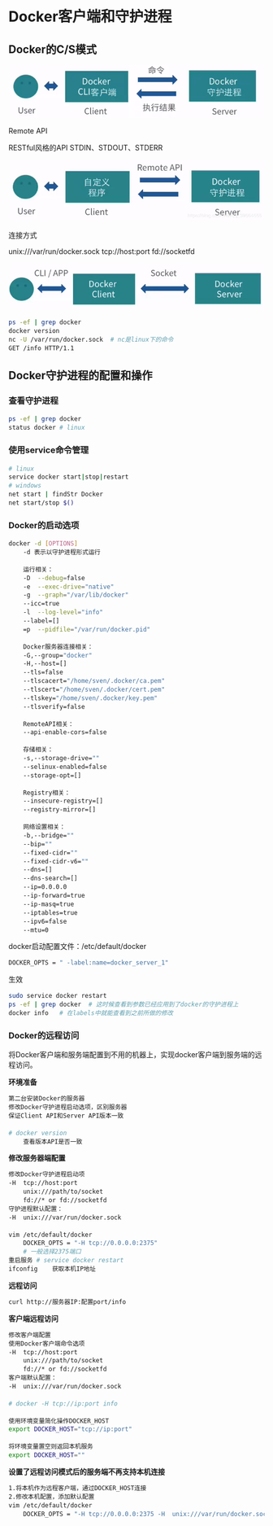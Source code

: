 # Docker客户端和守护进程

## Docker的C/S模式

![命令方式操作](.\img\20190801111028168.png)

Remote API

RESTful风格的API
STDIN、STDOUT、STDERR

![RESTful风格的API](.\img\2019080111200989.png)

连接方式

unix:///var/run/docker.sock
tcp://host:port
fd://socketfd

![unix,tcp,fd方式交互](.\img\20190801111918280.png)

```bash
ps -ef | grep docker
docker version
nc -U /var/run/docker.sock  # nc是linux下的命令
GET /info HTTP/1.1
```

## Docker守护进程的配置和操作

### 查看守护进程

```bash
ps -ef | grep docker
status docker # linux
```

### 使用service命令管理

```bash
# linux
service docker start|stop|restart 
# windows
net start | findStr Docker
net start/stop $()
```

### Docker的启动选项

```bash
docker -d [OPTIONS]
    -d 表示以守护进程形式运行

    运行相关：
    -D  --debug=false
    -e  --exec-drive="native"
    -g  --graph="/var/lib/docker"
    --icc=true
    -l  --log-level="info"
    --label=[]
    =p  --pidfile="/var/run/docker.pid"

    Docker服务器连接相关：
    -G,--group="docker"
    -H,--host=[]
    --tls=false
    --tlscacert="/home/sven/.docker/ca.pem"
    --tlscert="/home/sven/.docker/cert.pem"
    --tlskey="/home/sven/.docker/key.pem"
    --tlsverify=false

    RemoteAPI相关：
    --api-enable-cors=false

    存储相关：
    -s,--storage-drive=""
    --selinux-enabled=false
    --storage-opt=[]

    Registry相关：
    --insecure-registry=[]
    --registry-mirror=[]

    网络设置相关：
    -b,--bridge=""
    --bip=""
    --fixed-cidr=""
    --fixed-cidr-v6=""
    --dns=[]
    --dns-search=[]
    --ip=0.0.0.0
    --ip-forward=true
    --ip-masq=true
    --iptables=true
    --ipv6=false
    --mtu=0
```

docker启动配置文件：/etc/default/docker

```bash
DOCKER_OPTS = " -label:name=docker_server_1"
```

生效

```bash
sudo service docker restart
ps -ef | grep docker  # 这时候查看到参数已经应用到了docker的守护进程上
docker info   # 在labels中就能查看到之前所做的修改
```



### Docker的远程访问

​	  将Docker客户端和服务端配置到不用的机器上，实现docker客户端到服务端的远程访问。

**环境准备**

```bash
第二台安装Docker的服务器
修改Docker守护进程启动选项，区别服务器
保证Client API和Server API版本一致

# docker version
    查看版本API是否一致
```

**修改服务器端配置**

```bash
修改Docker守护进程启动项
-H  tcp://host:port
    unix:///path/to/socket
    fd://* or fd://socketfd
守护进程默认配置：
-H  unix:///var/run/docker.sock

vim /etc/default/docker
    DOCKER_OPTS = "-H tcp://0.0.0.0:2375"
    # 一般选择2375端口
重启服务 # service docker restart
ifconfig    获取本机IP地址
```

**远程访问**

```bash
curl http://服务器IP:配置port/info
```

**客户端远程访问**

```bash
修改客户端配置
使用Docker客户端命令选项
-H  tcp://host:port
    unix:///path/to/socket
    fd://* or fd://socketfd
客户端默认配置：
-H  unix:///var/run/docker.sock

# docker -H tcp://ip:port info

使用环境变量简化操作DOCKER_HOST
export DOCKER_HOST="tcp://ip:port"

将环境变量置空则返回本机服务
export DOCKER_HOST=""
```

**设置了远程访问模式后的服务端不再支持本机连接**

```bash
1.将本机作为远程客户端，通过DOCKER_HOST连接
2.修改本机配置，添加默认配置
vim /etc/default/docker
    DOCKER_OPTS = "-H tcp://0.0.0.0:2375 -H  unix:///var/run/docker.sock" # 可以指定多个远程服务
```

